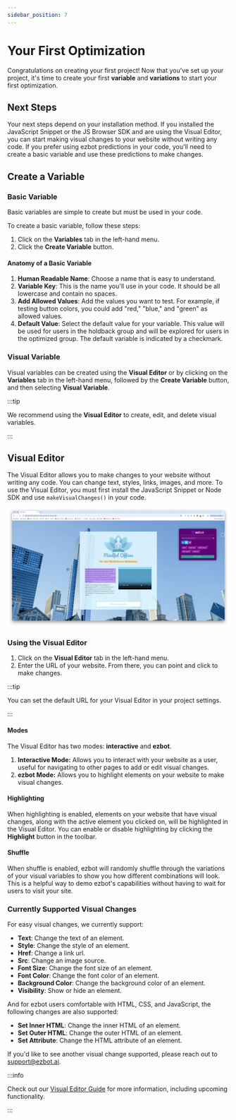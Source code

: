 ```yaml
---
sidebar_position: 7
---
```


# Your First Optimization

Congratulations on creating your first project! Now that you've set up your project, it's time to create your first **variable** and **variations** to start your first optimization.

## Next Steps

Your next steps depend on your installation method. If you installed the JavaScript Snippet or the JS Browser SDK and are using the Visual Editor, you can start making visual changes to your website without writing any code. If you prefer using ezbot predictions in your code, you'll need to create a basic variable and use these predictions to make changes.

## Create a Variable

### Basic Variable

Basic variables are simple to create but must be used in your code.

To create a basic variable, follow these steps:

1. Click on the **Variables** tab in the left-hand menu.
2. Click the **Create Variable** button.

#### Anatomy of a Basic Variable

1. **Human Readable Name**: Choose a name that is easy to understand.
2. **Variable Key**: This is the name you'll use in your code. It should be all lowercase and contain no spaces.
3. **Add Allowed Values**: Add the values you want to test. For example, if testing button colors, you could add "red," "blue," and "green" as allowed values.
4. **Default Value**: Select the default value for your variable. This value will be used for users in the holdback group and will be explored for users in the optimized group. The default variable is indicated by a checkmark.

### Visual Variable

Visual variables can be created using the **Visual Editor** or by clicking on the **Variables** tab in the left-hand menu, followed by the **Create Variable** button, and then selecting **Visual Variable**.

:::tip

We recommend using the **Visual Editor** to create, edit, and delete visual variables.

:::

## Visual Editor

The Visual Editor allows you to make changes to your website without writing any code. You can change text, styles, links, images, and more. To use the Visual Editor, you must first install the JavaScript Snippet or Node SDK and use `makeVisualChanges()` in your code.

![Visual Editor](../img/visual_editor2-min.png)

### Using the Visual Editor

1. Click on the **Visual Editor** tab in the left-hand menu.
2. Enter the URL of your website. From there, you can point and click to make changes.

:::tip

You can set the default URL for your Visual Editor in your project settings.

:::

#### Modes

The Visual Editor has two modes: **interactive** and **ezbot**.

1. **Interactive Mode:** Allows you to interact with your website as a user, useful for navigating to other pages to add or edit visual changes.
2. **ezbot Mode:** Allows you to highlight elements on your website to make visual changes.

#### Highlighting

When highlighting is enabled, elements on your website that have visual changes, along with the active element you clicked on, will be highlighted in the Visual Editor. You can enable or disable highlighting by clicking the **Highlight** button in the toolbar.

#### Shuffle

When shuffle is enabled, ezbot will randomly shuffle through the variations of your visual variables to show you how different combinations will look. This is a helpful way to demo ezbot's capabilities without having to wait for users to visit your site.

### Currently Supported Visual Changes

For easy visual changes, we currently support:

- **Text**: Change the text of an element.
- **Style**: Change the style of an element.
- **Href**: Change a link url.
- **Src**: Change an image source.
- **Font Size**: Change the font size of an element.
- **Font Color**: Change the font color of an element.
- **Background Color**: Change the background color of an element.
- **Visibility**: Show or hide an element.

And for ezbot users comfortable with HTML, CSS, and JavaScript, the following changes are also supported:

- **Set Inner HTML**: Change the inner HTML of an element.
- **Set Outer HTML**: Change the outer HTML of an element.
- **Set Attribute**: Change the HTML attribute of an element.

If you'd like to see another visual change supported, please reach out to [support@ezbot.ai](mailto:support@ezbot.ai).

:::info

Check out our [Visual Editor Guide](/guides/visual/capabilities) for more information, including upcoming functionality.

:::
